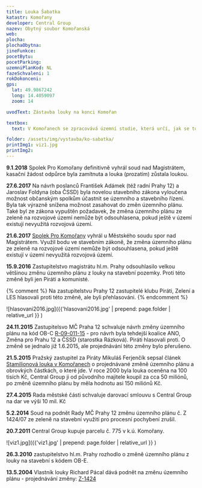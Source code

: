 ```yaml
---
title: Louka Šabatka
katastr: Komořany
developer: Central Group
nazev: Obytný soubor Komořanská
web:
plocha:
plochaObytna:
jineFunkce:
pocetBytu:
pocetParking:
uzemniPlanKod: NL
fazeSchvaleni: 1
rokDokonceni:
gps:
  lat: 49.9867242
  long: 14.4059097
  zoom: 14

uvodText: Zástavba louky na konci Komořan

textbox:
  text: V Komořanech se zpracovává územní studie, která určí, jak se toto území bude využívat. Nesouhlasíme se změnami do té doby, než bude tato studie dokončena.

folder: /assets/img/vystavba/ko-sabatka/
printImg1: viz1.jpg
printImg2:
---
```


**9.1.2018** Spolek Pro Komořany definitivně vyhrál soud nad Magistrátem, kasační žádost odpůrce byla zamítnuta a louka (prozatím) zůstala loukou.

**27.6.2017** Na návrh poslanců František Adámek (též radní Prahy 12) a Jaroslav Foldyna (oba ČSSD) byla novelou stavebního zákona vyloučena možnost občanským spolkům účastnit se územního a stavebního řízení. Byla tak výrazně snížena možnost zasahovat do změn územního plánu. Také byl ze zákona vypuštěn požadavek, že změna územního plánu ze zeleně na rozvojové území nemůže být odsouhlasena, pokud ještě v území existují nevyužitá rozvojová území.

**21.6.2017** [Spolek Pro Komořany](http://www.spolekprokomorany.cz) vyhrál u Městského soudu spor nad Magistrátem. Využil bodu ve stavebním zákoně, že změna územního plánu ze zeleně na rozvojové území nemůže být odsouhlasena, pokud ještě existují v území nevyužitá rozvojová území.

**15.9.2016** Zastupitelstvo magistrátu hl.m. Prahy odsouhlasilo velkou většinou změnu územního plánu z louky na stavební pozemky. Proti této změně byli jen Piráti a komunisté.

{% comment %}
Na zastupitelstvu Prahy 12 zastupitelé klubu Piráti, Zelení a LES hlasovali proti této změně, ale byli přehlasováni.
{% endcomment %}

![hlasovani2016.jpg]({{'hlasovani2016.jpg' | prepend: page.folder | relative_url }} )

**24.11.2015** Zastupitelsvo MČ Praha 12 schvaluje návrh změny územního plánu na kód OB-C [R-09-011-15](https://www.praha12.cz/assets/File.ashx?id_org=80112&id_dokumenty=44664) - pro návrh byla tehdejší koalice ANO, Změna pro Prahu 12 a ČSSD (starostka Rázková). Piráti hlasovali proti. O změně se jednalo již 1.6.2015, ale projednávání této změny bylo přerušeno.

**21.5.2015** Pražský zastupitel za Piráty Mikuláš Ferjenčík sepsal článek [Stamilionová louka v Komořanech](https://praha.pirati.cz/milionova-louka.html) o projednávané změně územního plánu a obrovkých částkách, o které jde. V roce 2000 byla louka oceněna na 100 tisích Kč, Central Group ji od původního majitele koupil za cca 50 miliónů, po změně územního plánu by měla hodnotu asi 150 miliónů Kč.

**27.4.2015** Rada městské části schvaluje darovací smlouvu s Central Group na dar ve výši 10 mil. Kč

**5.2.2014** Soud na podnět Rady MČ Prahy 12 změnu územního plánu č. Z 1424/07 ze zeleně na stavební využití pro procesní pochybení zrušil.

**20.7.2011** Central Group kupuje parcelu č. 775 v k.ú. Komořany.

![viz1.jpg]({{'viz1.jpg' | prepend: page.folder | relative_url }} )

**26.3.2010** zastupitelstvo hl.m. Prahy rozhodlo o změně územního plánu z louky na stavební s kódem OB-E.

**13.5.2004** Vlastník louky Richard Pácal dává podnět na změnu územního plánu - projednávání změny: [Z-1424](https://app.iprpraha.cz/napp/zmeny/?id=995&action=view&presenter=Articlezmenyupravy)
